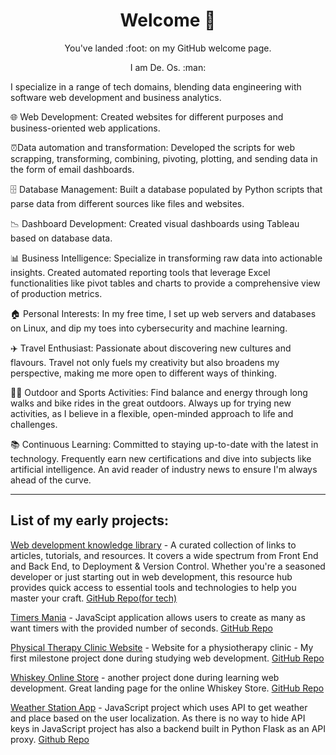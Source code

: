<h1 align="center">Welcome 👋</h1>

<p align="center">You've landed :foot: on my GitHub welcome page.</p>
<p align="center">I am De. Os. :man:</p>
<p algin="center">I specialize in a range of tech domains, blending data engineering with software web development and business analytics.</p>

🌐 Web Development: Created websites for different purposes and business-oriented web applications.

⏰Data automation and transformation: Developed the scripts for web scrapping, transforming, combining, pivoting, plotting, and sending data in the form of email dashboards.
  
🗄️ Database Management: Built a database populated by Python scripts that parse data from different sources like files and websites.

📉 Dashboard Development: Created visual dashboards using Tableau based on database data.

📊 Business Intelligence: Specialize in transforming raw data into actionable insights. Created automated reporting tools that leverage Excel functionalities like pivot tables and charts to provide a comprehensive view of production metrics.

🏠 Personal Interests: In my free time, I set up web servers and databases on Linux, and dip my toes into cybersecurity and machine learning.

✈️ Travel Enthusiast: Passionate about discovering new cultures and flavours. Travel not only fuels my creativity but also broadens my perspective, making me more open to different ways of thinking.

🚴‍♂️ Outdoor and Sports Activities: Find balance and energy through long walks and bike rides in the great outdoors. Always up for trying new activities, as I believe in a flexible, open-minded approach to life and challenges.

📚 Continuous Learning: Committed to staying up-to-date with the latest in technology. Frequently earn new certifications and dive into subjects like artificial intelligence. An avid reader of industry news to ensure I'm always ahead of the curve.

<hr>
<h2>List of my early projects:</h2>

[Web development knowledge library](https://dejvoss.github.io/web_dev_links_library/index.html) - A curated collection of links to articles, tutorials, and resources. It covers a wide spectrum from Front End and Back End, to Deployment & Version Control. Whether you're a seasoned developer or just starting out in web development, this resource hub provides quick access to essential tools and technologies to help you master your craft. [GitHub Repo(for tech)](https://github.com/dejvoss/web_dev_links_library)

[Timers Mania](https://dejvoss.github.io/js-multiple-timer/) - JavaScipt application allows users to create as many as want timers with the provided number of seconds. [GitHub Repo](https://github.com/dejvoss/js-multiple-timer)

[Physical Therapy Clinic Website](https://dejvoss.github.io/cs_msp1_rehab_clinic_refactored/) - Website for a physiotherapy clinic - My first milestone project done during studying web development. [GitHub Repo](https://github.com/dejvoss/cs_msp1_rehab_clinic_refactored)

[Whiskey Online Store](https://dejvoss.github.io/cs_whiskey_drop/) - another project done during learning web development. Great landing page for the online Whiskey Store. [GitHub Repo](https://github.com/dejvoss/cs_whiskey_drop/blob/master/README.md)

[Weather Station App](https://dejvoss.github.io/js-weather-api/) - JavaScript project which uses API to get weather and place based on the user localization. As there is no way to hide API keys in JavaScript project has also a backend built in Python Flask as an API proxy. [Github Repo](https://github.com/dejvoss/js-weather-api)
